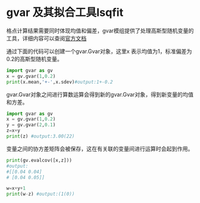 # gvar 及其拟合工具lsqfit

格点计算结果需要同时体现均值和偏差，gvar模组提供了处理高斯型随机变量的工具，详细内容可以查阅[官方文档](https://gvar.readthedocs.io/en/latest/overview.html)

通过下面的代码可以创建一个gvar.Gvar对象，这里x 表示均值为1，标准偏差为0.2的高斯型随机变量。
```python
import gvar as gv
x = gv.gvar(1,0.2)
print(x.mean,'+-',x.sdev)#output:1+-0.2
```

gvar.Gvar对象之间进行算数运算会得到新的gvar.Gvar对象，得到新变量的均值和方差。
```python
import gvar as gv
x = gv.gvar(1,0.2)
y = gv.gvar(2,0.1)
z=x+y
print(z) #output:3.00(22)
```

变量之间的协方差矩阵会被保存，这在有关联的变量间进行运算时会起到作用。
```python
print(gv.evalcov([x,z]))
#output:
#[[0.04 0.04]
# [0.04 0.05]]

w=x+y+1
print(w-z) #output:(1(0))
```
